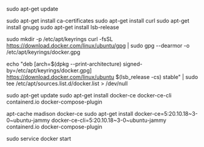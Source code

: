 sudo apt-get update

sudo apt-get install ca-certificates
sudo apt-get install curl
sudo apt-get install gnupg
sudo apt-get install lsb-release

sudo mkdir -p /etc/apt/keyrings
curl -fsSL https://download.docker.com/linux/ubuntu/gpg | sudo gpg --dearmor -o /etc/apt/keyrings/docker.gpg

echo "deb [arch=$(dpkg --print-architecture) signed-by=/etc/apt/keyrings/docker.gpg] https://download.docker.com/linux/ubuntu $(lsb_release -cs) stable" | sudo tee /etc/apt/sources.list.d/docker.list > /dev/null

sudo apt-get update
sudo apt-get install docker-ce docker-ce-cli containerd.io docker-compose-plugin

apt-cache madison docker-ce
sudo apt-get install docker-ce=5:20.10.18~3-0~ubuntu-jammy docker-ce-cli=5:20.10.18~3-0~ubuntu-jammy containerd.io docker-compose-plugin

sudo service docker start